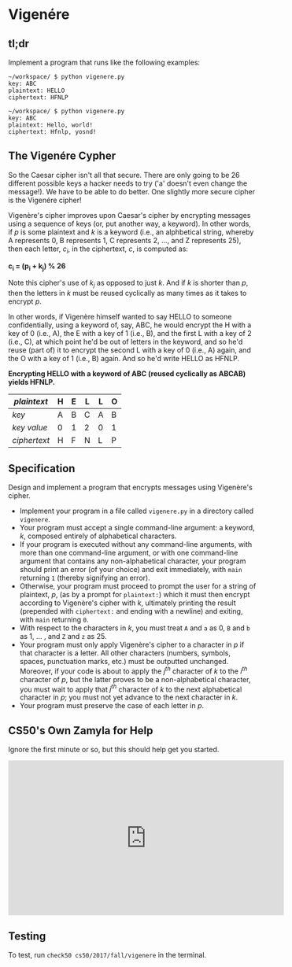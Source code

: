 # Vigenére

## tl;dr

Implement a program that runs like the following examples:

```
~/workspace/ $ python vigenere.py
key: ABC
plaintext: HELLO
ciphertext: HFNLP
```

```
~/workspace/ $ python vigenere.py
key: ABC
plaintext: Hello, world!
ciphertext: Hfnlp, yosnd!
```

## The Vigenére Cypher

So the Caesar cipher isn't all that secure. There are only going to be 26 different possible keys a hacker needs to try ('a' doesn't even change the message!). We have to be able to do better. One slightly more secure cipher is the Vigenére cipher!

Vigenère's cipher improves upon Caesar's cipher by encrypting messages using a sequence of keys (or, put another way, a keyword). In other words, if _p_ is some plaintext and _k_ is a keyword (i.e., an alphbetical string, whereby A represents 0, B represents 1, C represents 2, ..., and Z represents 25), then each letter, _c<sub>i</sub>_, in the ciphertext, _c_, is computed as:

**c<sub>i</sub> = (p<sub>i</sub> + k<sub>j</sub>) % 26**

Note this cipher's use of _k<sub>j</sub>_ as opposed to just _k_. And if _k_ is shorter than _p_, then the letters in _k_ must be reused cyclically as many times as it takes to encrypt _p_.

In other words, if Vigenère himself wanted to say HELLO to someone confidentially, using a keyword of, say, ABC, he would encrypt the H with a key of 0 (i.e., A), the E with a key of 1 (i.e., B), and the first L with a key of 2 (i.e., C), at which point he'd be out of letters in the keyword, and so he'd reuse (part of) it to encrypt the second L with a key of 0 (i.e., A) again, and the O with a key of 1 (i.e., B) again. And so he'd write HELLO as HFNLP.

**Encrypting HELLO with a keyword of ABC (reused cyclically as ABCAB) yields HFNLP.**

| *plaintext*    | H | E | L | L | O |
|--|--|--|--|--|--|
| *key*        | A | B | C | A | B |
| *key value* | 0 | 1 | 2 | 0 | 1 |
| *ciphertext* | H | F | N | L | P |

## Specification

Design and implement a program that encrypts messages using Vigenère's cipher.

- Implement your program in a file called `vigenere.py` in a directory called `vigenere`.
- Your program must accept a single command-line argument: a keyword, _k_, composed entirely of alphabetical characters.
- If your program is executed without any command-line arguments, with more than one command-line argument, or with one command-line argument that contains any non-alphabetical character, your program should print an error (of your choice) and exit immediately, with `main` returning `1` (thereby signifying an error).
- Otherwise, your program must proceed to prompt the user for a string of plaintext, _p_, (as by a prompt for `plaintext:`) which it must then encrypt according to Vigenère's cipher with _k_, ultimately printing the result (prepended with `ciphertext:` and ending with a newline) and exiting, with `main` returning `0`.
- With respect to the characters in _k_, you must treat `A` and `a` as 0, `B` and `b` as 1, ... , and `Z` and `z` as 25.
- Your program must only apply Vigenère's cipher to a character in _p_ if that character is a letter. All other characters (numbers, symbols, spaces, punctuation marks, etc.) must be outputted unchanged. Moreover, if your code is about to apply the _j<sup>th</sup>_ character of _k_ to the _i<sup>th</sup>_ character of _p_, but the latter proves to be a non-alphabetical character, you must wait to apply that _j<sup>th</sup>_ character of _k_ to the next alphabetical character in _p_; you must not yet advance to the next character in _k_.
- Your program must preserve the case of each letter in _p_.

## CS50's Own Zamyla for Help

Ignore the first minute or so, but this should help get you started.

<iframe width="560" height="315" src="https://www.youtube.com/embed/n4gcWaHKhoU?start=52" frameborder="0" allow="autoplay; encrypted-media" allowfullscreen></iframe>

## Testing

To test, run `check50 cs50/2017/fall/vigenere` in the terminal.
